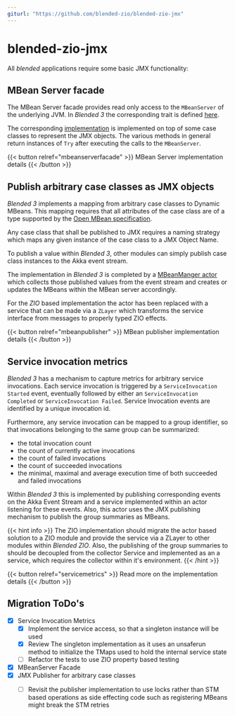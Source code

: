 ```yaml
---
giturl: "https://github.com/blended-zio/blended-zio-jmx"
---
```

# blended-zio-jmx

All _blended_ applications require some basic JMX functionality:

## MBean Server facade

The MBean Server facade provides read only access to the `MBeanServer` of the underlying JVM. In _Blended 3_ the corresponding trait is defined [here](https://github.com/woq-blended/blended/blob/main/blended.jmx/jvm/src/main/scala/blended/jmx/BlendedMBeanServerFacade.scala).

The corresponding [implementation](https://github.com/woq-blended/blended/blob/main/blended.jmx/jvm/src/main/scala/blended/jmx/internal/BlendedMBeanServerFacadeImpl.scala) is implemented on top of some case classes to represent the JMX objects. The various methods in general return instances of `Try` after executing the calls to the `MBeanServer`.

{{< button relref="mbeanserverfacade" >}}
MBean Server implementation details
{{< /button >}}

## Publish arbitrary case classes as JMX objects

_Blended 3_ implements a mapping from arbitrary case classes to Dynamic MBeans. This mapping requires that all attributes of the case class are of a type supported by the [Open MBean specification](https://docs.oracle.com/cd/E19206-01/816-4178/6madjde4v/index.html).

Any case class that shall be published to JMX requires a naming strategy which maps any given instance of the case class to a JMX Object Name.

To publish a value within _Blended 3_, other modules can simply publish case class instances to the Akka event stream.

The implementation in _Blended 3_ is completed by a [MBeanManger actor](https://github.com/woq-blended/blended/blob/main/blended.jmx/jvm/src/main/scala/blended/jmx/internal/ProductMBeanManagerImpl.scala) which collects those published values from the event stream and creates or updates the MBeans within the MBean server accordingly.

For the _ZIO_ based implementation the actor has been replaced with a service that can be made via a `ZLayer` which transforms the service interface from messages to properly typed ZIO effects.

{{< button relref="mbeanpublisher" >}}
MBean publisher implementation details
{{< /button >}}

## Service invocation metrics

_Blended 3_ has a mechanism to capture metrics for arbitrary service invocations. Each service invocation is triggered by a `ServiceInvocation Started` event, eventually followed by either an `ServiceInvocation Completed` or `ServiceInvocation Failed`. Service Invocation events are identified by a unique invocation id.

Furthermore, any service invocation can be mapped to a group identifier, so that invocations belonging to the same group can be summarized:
* the total invocation count
* the count of currently active invocations
* the count of failed invocations
* the count of succeeded invocations
* the minimal, maximal and average execution time of both succeeded and failed invocations

Within _Blended 3_ this is implemented by publishing corresponding events on the Akka Event Stream and a service implemented within an actor listening for these events. Also, this actor uses the JMX publishing mechanism to publish the group summaries as MBeans.

{{< hint info >}}
The ZIO implementation should migrate the actor based solution to a ZIO module and provide the service via a ZLayer to other modules within _Blended ZIO_. Also, the publishing of the group summaries to should be decoupled from the collector Service and implemented as an a service, which requires the collector within it's environment.
{{< /hint >}}

{{< button relref="servicemetrics" >}}
Read more on the implementation details
{{< /button >}}

## Migration ToDo's

* [x] Service Invocation Metrics
  * [x] Implement the service access, so that a singleton instance will be used
  * [x] Review The singleton implementation as it uses an unsaferun method to initialize the TMaps used to hold the internal service state
  * [ ] Refactor the tests to use ZIO property based testing
* [x] MBeanServer Facade
* [x] JMX Publisher for arbitrary case classes
  * [ ] Revisit the publisher implementation to use locks rather than STM based operations as side effecting code such as registering MBeans might break the STM retries


